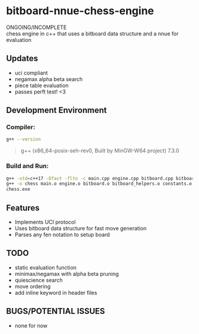 # bitboard-nnue-chess-engine
ONGOING/INCOMPLETE <br>
chess engine in c++ that uses a bitboard data structure and a nnue for evaluation

## Updates
- uci compliant
- negamax alpha beta search
- piece table evaluation
- passes perft test! <3

## Development Environment
### Compiler:
```bash
g++ --version
```
> g++ (x86_64-posix-seh-rev0, Built by MinGW-W64 project) 7.3.0

### Build and Run:
```bash
g++ -std=c++17 -Ofast -flto -c main.cpp engine.cpp bitboard.cpp bitboard_helpers.cpp constants.cpp fen.cpp move_helpers.cpp perft.cpp uci.cpp search.cpp evaluation.cpp
g++ -o chess main.o engine.o bitboard.o bitboard_helpers.o constants.o fen.o move_helpers.o perft.o uci.o search.o evaluation.o
chess.exe
``` 

## Features
- Implements UCI protocol
- Uses bitboard data structure for fast move generation
- Parses any fen notation to setup board

## TODO
- static evaluation function
- minimax/negamax with alpha beta pruning
- quiescience search
- move ordering
- add inline keyword in header files

## BUGS/POTENTIAL ISSUES
- none for now 
